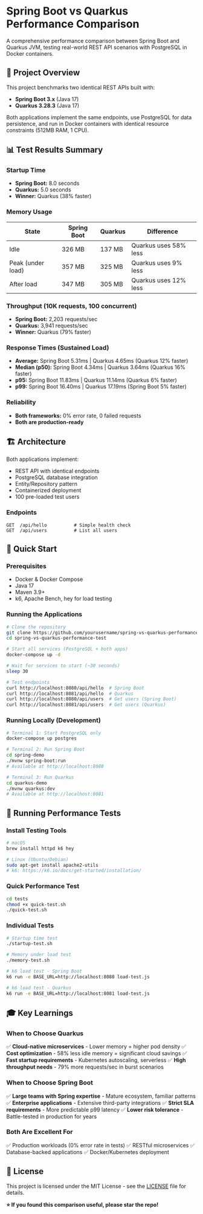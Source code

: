 # Spring Boot vs Quarkus Performance Comparison

A comprehensive performance comparison between Spring Boot and Quarkus JVM, testing real-world REST API scenarios with PostgreSQL in Docker containers.

## 🎯 Project Overview

This project benchmarks two identical REST APIs built with:
- **Spring Boot 3.x** (Java 17)
- **Quarkus 3.28.3** (Java 17)

Both applications implement the same endpoints, use PostgreSQL for data persistence, and run in Docker containers with identical resource constraints (512MB RAM, 1 CPU).

## 📊 Test Results Summary

### Startup Time
- **Spring Boot:** 8.0 seconds
- **Quarkus:** 5.0 seconds
- **Winner:** Quarkus (38% faster)

### Memory Usage
| State | Spring Boot | Quarkus | Difference |
|-------|-------------|---------|------------|
| Idle | 326 MB | 137 MB | Quarkus uses 58% less |
| Peak (under load) | 357 MB | 325 MB | Quarkus uses 9% less |
| After load | 347 MB | 305 MB | Quarkus uses 12% less |

### Throughput (10K requests, 100 concurrent)
- **Spring Boot:** 2,203 requests/sec
- **Quarkus:** 3,941 requests/sec
- **Winner:** Quarkus (79% faster)

### Response Times (Sustained Load)
- **Average:** Spring Boot 5.31ms | Quarkus 4.65ms (Quarkus 12% faster)
- **Median (p50):** Spring Boot 4.34ms | Quarkus 3.64ms (Quarkus 16% faster)
- **p95:** Spring Boot 11.83ms | Quarkus 11.14ms (Quarkus 6% faster)
- **p99:** Spring Boot 16.40ms | Quarkus 17.19ms (Spring Boot 5% faster)

### Reliability
- **Both frameworks:** 0% error rate, 0 failed requests
- **Both are production-ready**

## 🏗️ Architecture

Both applications implement:
- REST API with identical endpoints
- PostgreSQL database integration
- Entity/Repository pattern
- Containerized deployment
- 100 pre-loaded test users

### Endpoints
```
GET  /api/hello          # Simple health check
GET  /api/users          # List all users
```

## 🚀 Quick Start

### Prerequisites

- Docker & Docker Compose
- Java 17
- Maven 3.9+
- k6, Apache Bench, hey for load testing

### Running the Applications
```bash
# Clone the repository
git clone https://github.com/yourusername/spring-vs-quarkus-performance-test.git
cd spring-vs-quarkus-performance-test

# Start all services (PostgreSQL + both apps)
docker-compose up -d

# Wait for services to start (~30 seconds)
sleep 30

# Test endpoints
curl http://localhost:8080/api/hello  # Spring Boot
curl http://localhost:8081/api/hello  # Quarkus
curl http://localhost:8080/api/users  # Get users (Spring Boot)
curl http://localhost:8081/api/users  # Get users (Quarkus)
```

### Running Locally (Development)
```bash
# Terminal 1: Start PostgreSQL only
docker-compose up postgres

# Terminal 2: Run Spring Boot
cd spring-demo
./mvnw spring-boot:run
# Available at http://localhost:8080

# Terminal 3: Run Quarkus
cd quarkus-demo
./mvnw quarkus:dev
# Available at http://localhost:8081
```

## 🧪 Running Performance Tests

### Install Testing Tools
```bash
# macOS
brew install httpd k6 hey

# Linux (Ubuntu/Debian)
sudo apt-get install apache2-utils
# k6: https://k6.io/docs/get-started/installation/
```

### Quick Performance Test
```bash
cd tests
chmod +x quick-test.sh
./quick-test.sh
```

### Individual Tests
```bash
# Startup time test
./startup-test.sh

# Memory under load test
./memory-test.sh

# k6 load test - Spring Boot
k6 run -e BASE_URL=http://localhost:8080 load-test.js

# k6 load test - Quarkus
k6 run -e BASE_URL=http://localhost:8081 load-test.js
```

## 🎓 Key Learnings

### When to Choose Quarkus

✅ **Cloud-native microservices** - Lower memory = higher pod density
✅ **Cost optimization** - 58% less idle memory = significant cloud savings
✅ **Fast startup requirements** - Kubernetes autoscaling, serverless
✅ **High throughput needs** - 79% more requests/sec in burst scenarios

### When to Choose Spring Boot

✅ **Large teams with Spring expertise** - Mature ecosystem, familiar patterns
✅ **Enterprise applications** - Extensive third-party integrations
✅ **Strict SLA requirements** - More predictable p99 latency
✅ **Lower risk tolerance** - Battle-tested in production for years

### Both Are Excellent For

✅ Production workloads (0% error rate in tests)
✅ RESTful microservices
✅ Database-backed applications
✅ Docker/Kubernetes deployment

## 📝 License

This project is licensed under the MIT License - see the [LICENSE](LICENSE) file for details.

**⭐ If you found this comparison useful, please star the repo!**

